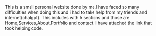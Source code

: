 This is a small personal website done by me.I have faced so many difficulties when doing this and i had to take help from my friends and internet(chatgpt).
This includes with  5 sections and those are Home,Services,About,Portfolio and contact.
I have attached the link that took helping code. 
